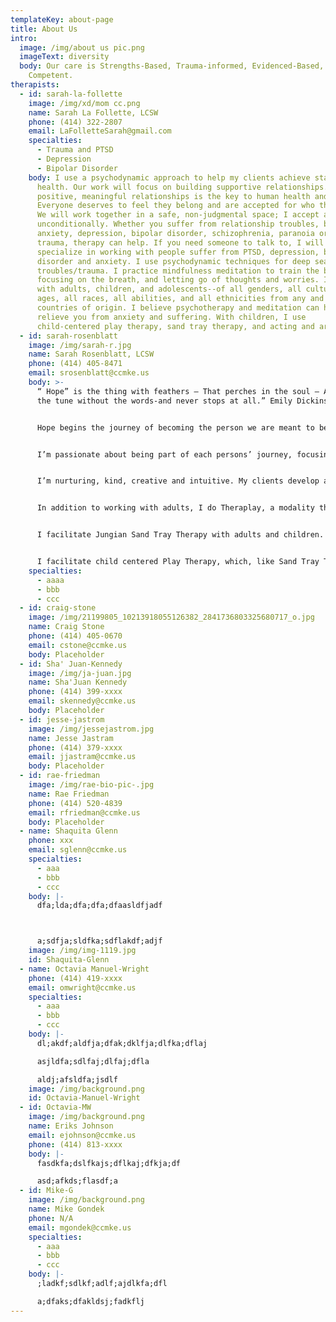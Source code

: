 ```yaml
---
templateKey: about-page
title: About Us
intro:
  image: /img/about us pic.png
  imageText: diversity
  body: Our care is Strengths-Based, Trauma-informed, Evidenced-Based, Culturally
    Competent.
therapists:
  - id: sarah-la-follette
    image: /img/xd/mom cc.png
    name: Sarah La Follette, LCSW
    phone: (414) 322-2807
    email: LaFolletteSarah@gmail.com
    specialties:
      - Trauma and PTSD
      - Depression
      - Bipolar Disorder
    body: I use a psychodynamic approach to help my clients achieve stable mental
      health. Our work will focus on building supportive relationships. Having
      positive, meaningful relationships is the key to human health and success.
      Everyone deserves to feel they belong and are accepted for who they are.
      We will work together in a safe, non-judgmental space; I accept all people
      unconditionally. Whether you suffer from relationship troubles, bullying,
      anxiety, depression, bipolar disorder, schizophrenia, paranoia or another
      trauma, therapy can help. If you need someone to talk to, I will listen. I
      specialize in working with people suffer from PTSD, depression, bi-polar
      disorder and anxiety. I use psychodynamic techniques for deep seated
      troubles/trauma. I practice mindfulness meditation to train the brain by
      focusing on the breath, and letting go of thoughts and worries. I work
      with adults, children, and adolescents--of all genders, all cultures, all
      ages, all races, all abilities, and all ethnicities from any and all
      countries of origin. I believe psychotherapy and meditation can help
      relieve you from anxiety and suffering. With children, I use
      child-centered play therapy, sand tray therapy, and acting and art.
  - id: sarah-rosenblatt
    image: /img/sarah-r.jpg
    name: Sarah Rosenblatt, LCSW
    phone: (414) 405-8471
    email: srosenblatt@ccmke.us
    body: >-
      “ Hope” is the thing with feathers – That perches in the soul – And sings
      the tune without the words-and never stops at all.” Emily Dickinson


      Hope begins the journey of becoming the person we are meant to be. With positive, unconditional regard, and someone who listens, we take comfort in being. We humans beautifully gravitate towards health and Improving our lives.


      I’m passionate about being part of each persons’ journey, focusing on each individual’s strengths and history. I look for the good in everyone. Every person is worthy of being heard and accepted for who he, she or they are.


      I’m nurturing, kind, creative and intuitive. My clients develop a sense of curiosity and humor—amidst good times and bad.


      In addition to working with adults, I do Theraplay, a modality that builds positive, warm, relationships between parent and child. It increases communication, and allows both parent and child to self regulate.


      I facilitate Jungian Sand Tray Therapy with adults and children. It is a modality that creates a safe and sacred space that allows individuals to work through issues in a sensory, emotional, and non verbal way.


      I facilitate child centered Play Therapy, which, like Sand Tray Therapy, the direction of the therapy is determined by the client. I also use Bibliotherapy with some children to help them understand whatever they are working through by reading them books about others dealing with the similar problems.
    specialties:
      - aaaa
      - bbb
      - ccc
  - id: craig-stone
    image: /img/21199805_10213918055126382_2841736803325680717_o.jpg
    name: Craig Stone
    phone: (414) 405-0670
    email: cstone@ccmke.us
    body: Placeholder
  - id: Sha' Juan-Kennedy
    image: /img/ja-juan.jpg
    name: Sha'Juan Kennedy
    phone: (414) 399-xxxx
    email: skennedy@ccmke.us
    body: Placeholder
  - id: jesse-jastrom
    image: /img/jessejastrom.jpg
    name: Jesse Jastram
    phone: (414) 379-xxxx
    email: jjastram@ccmke.us
    body: Placeholder
  - id: rae-friedman
    image: /img/rae-bio-pic-.jpg
    name: Rae Friedman
    phone: (414) 520-4839
    email: rfriedman@ccmke.us
    body: Placeholder
  - name: Shaquita Glenn
    phone: xxx
    email: sglenn@ccmke.us
    specialties:
      - aaa
      - bbb
      - ccc
    body: |-
      dfa;lda;dfa;dfa;dfaasldfjadf



      a;sdfja;sldfka;sdflakdf;adjf
    image: /img/img-1119.jpg
    id: Shaquita-Glenn
  - name: Octavia Manuel-Wright
    phone: (414) 419-xxxx
    email: omwright@ccmke.us
    specialties:
      - aaa
      - bbb
      - ccc
    body: |-
      dl;akdf;aldfja;dfak;dklfja;dlfka;dflaj

      asjldfa;sdlfaj;dlfaj;dfla

      aldj;afsldfa;jsdlf
    image: /img/background.png
    id: Octavia-Manuel-Wright
  - id: Octavia-MW
    image: /img/background.png
    name: Eriks Johnson
    email: ejohnson@ccmke.us
    phone: (414) 813-xxxx
    body: |-
      fasdkfa;dslfkajs;dflkaj;dfkja;df

      asd;afkds;flasdf;a
  - id: Mike-G
    image: /img/background.png
    name: Mike Gondek
    phone: N/A
    email: mgondek@ccmke.us
    specialties:
      - aaa
      - bbb
      - ccc
    body: |-
      ;ladkf;sdlkf;adlf;ajdlkfa;dfl

      a;dfaks;dfakldsj;fadkflj
---
```

